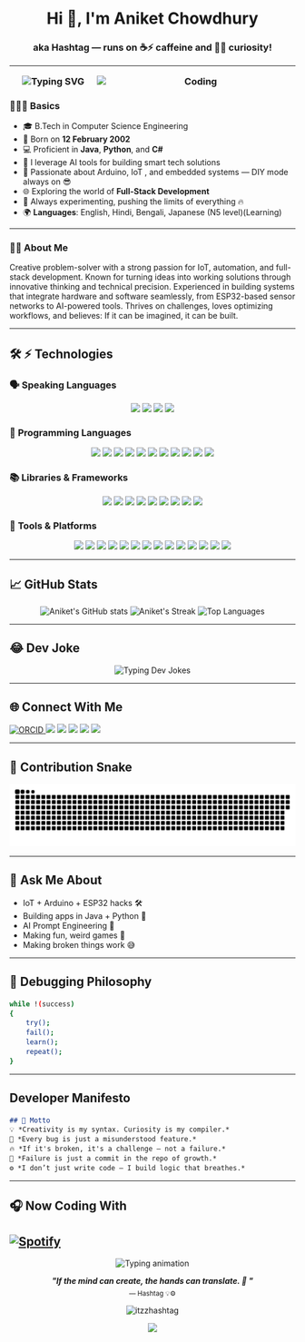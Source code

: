 <h1 align="center">Hi 👋, I'm Aniket Chowdhury</h1>
<h3 align="center">aka Hashtag — runs on ☕⚡ caffeine and 🧠💡 curiosity!

---

<img align="right" alt="Coding" width="350" src="https://media.giphy.com/media/qgQUggAC3Pfv687qPC/giphy.gif">

<p align="center">
  <img src="https://readme-typing-svg.herokuapp.com?font=Fira+Code&size=22&pause=1000&color=F75C7E&center=true&vCenter=true&width=435&lines=Crafting+logic+with+style...;Breaking+limits+with+code...;Hashtag+never+rests+%F0%9F%92%A1" alt="Typing SVG">
</p>



### 👨🏻‍💻 Basics
- 🎓 B.Tech in Computer Science Engineering
- 📅 Born on **12 February 2002**
- 💻 Proficient in **Java**, **Python**, and **C#**
- 🧠 I leverage AI tools for building smart tech solutions
- 🔧 Passionate about Arduino, IoT
  , and embedded systems — DIY mode always on 😎
- 🌐 Exploring the world of **Full-Stack Development**
- 🚀 Always experimenting, pushing the limits of everything 🔥
- 🌍 **Languages**: English, Hindi, Bengali, Japanese (N5 level)(Learning)
  
---
### 👨‍💻 About Me

Creative problem-solver with a strong passion for IoT, automation, and full-stack development. Known for turning ideas into working solutions through innovative thinking and technical precision. Experienced in building systems that integrate hardware and software seamlessly, from ESP32-based sensor networks to AI-powered tools. Thrives on challenges, loves optimizing workflows, and believes: If it can be imagined, it can be built.

---
## 🛠️ ⚡ Technologies  

### 🗣️ **Speaking Languages**

<p align="center">
  

<img src="https://img.shields.io/badge/English-Fluent-blue?style=for-the-badge&logo=googletranslate&logoColor=white" />
<img src="https://img.shields.io/badge/ Hindi-Native-orange?style=for-the-badge&logo=googletranslate&logoColor=white" />
<img src="https://img.shields.io/badge/ Bengali-Fluent-blue?style=for-the-badge&logo=googletranslate&logoColor=white" />
<img src="https://img.shields.io/badge/ Japanese-Learning(N5)-red?style=for-the-badge&logo=googletranslate&logoColor=white" />

</p>

### 🚀 **Programming Languages**  
<p align="center">

  <img src="https://img.shields.io/badge/Java-red?style=for-the-badge&logo=java&logoColor=white" />
  <img src="https://img.shields.io/badge/Python-3776AB?style=for-the-badge&logo=python&logoColor=white" />
  <img src="https://img.shields.io/badge/C%23-239120?style=for-the-badge&logo=c-sharp&logoColor=white" />
  <img src="https://img.shields.io/badge/C-00599C?style=for-the-badge&logo=c&logoColor=white" />
  <img src="https://img.shields.io/badge/C++-00599C?style=for-the-badge&logo=c%2B%2B&logoColor=white" />
  <img src="https://img.shields.io/badge/MySQL-4479A1?style=for-the-badge&logo=mysql&logoColor=white" />
  <img src="https://img.shields.io/badge/HTML5-E34F26?style=for-the-badge&logo=html5&logoColor=white" />
  <img src="https://img.shields.io/badge/CSS3-1572B6?style=for-the-badge&logo=css3&logoColor=white" />
  <img src="https://img.shields.io/badge/JavaScript-F7DF1E?style=for-the-badge&logo=javascript&logoColor=black" />
  <img src="https://img.shields.io/badge/Ruby-CC342D?style=for-the-badge&logo=ruby&logoColor=white" />
  <img src="https://img.shields.io/badge/PHP-777BB4?style=for-the-badge&logo=php&logoColor=white" />

</p>

### 📚 **Libraries & Frameworks**  
<p align="center">
  <img src="https://img.shields.io/badge/Swirl-R%20Learning-276DC3?style=for-the-badge&logo=r&logoColor=white" />
  <img src="https://img.shields.io/badge/NumPy-013243?style=for-the-badge&logo=numpy&logoColor=white" />
  <img src="https://img.shields.io/badge/Pandas-150458?style=for-the-badge&logo=pandas&logoColor=white" />
  <img src="https://img.shields.io/badge/React-20232A?style=for-the-badge&logo=react&logoColor=61DAFB" />
  <img src="https://img.shields.io/badge/Flutter-02569B?style=for-the-badge&logo=flutter&logoColor=white" />  
  <img src="https://img.shields.io/badge/Node.js-339933?style=for-the-badge&logo=nodedotjs&logoColor=white" />
  <img src="https://img.shields.io/badge/PyTorch-EE4C2C?style=for-the-badge&logo=pytorch&logoColor=white" />
  <img src="https://img.shields.io/badge/NLTK-4A90E2?style=for-the-badge&logo=python&logoColor=white" />
  <img src="https://img.shields.io/badge/TensorFlow-FF6F00?style=for-the-badge&logo=tensorflow&logoColor=white" />
</p>

### 🔧 **Tools & Platforms**  
<p align="center">
  <img src="https://img.shields.io/badge/GitHub%20Pages-121013?style=for-the-badge&logo=github&logoColor=white" />
  <img src="https://img.shields.io/badge/GitHub-181717?style=for-the-badge&logo=github&logoColor=white" />
  <img src="https://img.shields.io/badge/VS%20Code-007ACC?style=for-the-badge&logo=visual-studio-code&logoColor=white" />
  <img src="https://img.shields.io/badge/Eclipse-2C2255?style=for-the-badge&logo=eclipse&logoColor=white" />
  <img src="https://img.shields.io/badge/Adobe%20Photoshop-31A8FF?style=for-the-badge&logo=adobe-photoshop&logoColor=white" />
  <img src="https://img.shields.io/badge/AI--Tools-FF6F00?style=for-the-badge&logo=OpenAI&logoColor=white" />
  <img src="https://img.shields.io/badge/Office-D83B01?style=for-the-badge&logo=microsoft-office&logoColor=white" />
  <img src="https://img.shields.io/badge/Arduino-00979D?style=for-the-badge&logo=arduino&logoColor=white" />
  <img src="https://img.shields.io/badge/AWS-232F3E?style=for-the-badge&logo=amazon-aws&logoColor=white" />
  <img src="https://img.shields.io/badge/Windows-0078D6?style=for-the-badge&logo=windows&logoColor=white" />
  <img src="https://img.shields.io/badge/Ubuntu-E95420?style=for-the-badge&logo=ubuntu&logoColor=white" />
  <img src="https://img.shields.io/badge/Anaconda-44A833?style=for-the-badge&logo=anaconda&logoColor=white" />  
  <img src="https://img.shields.io/badge/Google%20Cloud-4285F4?style=for-the-badge&logo=google-cloud&logoColor=white" />
  <img src="https://img.shields.io/badge/Android-3DDC84?style=for-the-badge&logo=android&logoColor=white" />
</p>

---

## 📈 **GitHub Stats**

<p align="center">
  <img src="https://github-readme-stats.vercel.app/api?username=itzzhashtag&show_icons=true&theme=tokyonight" alt="Aniket's GitHub stats" />
  <img src="https://github-readme-streak-stats.herokuapp.com/?user=itzzhashtag&theme=tokyonight" alt="Aniket's Streak" />
  <img src="https://github-readme-stats.vercel.app/api/top-langs/?username=itzzhashtag&layout=compact&theme=tokyonight&hide_border=true" alt="Top Languages" />
  
</p>

---

## 😂 **Dev Joke**  
<!-- 😂 Developer Jokes: Clean, No Overflow -->
<p align="center">
  <img src="https://readme-typing-svg.herokuapp.com?font=Fira+Code&size=19&duration=4000&pause=8000&color=FF6F91&center=true&vCenter=true&width=580&height=50&lines=Why+do+devs+prefer+dark+mode%3F+Light+attracts+bugs!;I+have+99+problems...+and+a+semicolon+caused+them.;There's+no+place+like+127.0.0.1;To+understand+recursion...+read+this+again.;Real+devs+ship+first%2C+fix+later.;Programmers+don’t+die%2C+they+just+cache+out.;Hardware+problem%3F+Not+my+code!" alt="Typing Dev Jokes" />
</p>

---

## 🌐 **Connect With Me**

<p align="left">
  <a href="https://orcid.org/0009-0003-5718-3004"><img src="https://img.shields.io/badge/ORCID-4AB835?style=for-the-badge&logo=orcid&logoColor=white" alt="ORCID">
  <a href="https://www.linkedin.com/in/itzz-hashtag/"><img src="https://img.shields.io/badge/LinkedIn-0A66C2?style=for-the-badge&logo=linkedin&logoColor=white" /></a>
  <a href="mailto:micro.aniket@gmail.com"><img src="https://img.shields.io/badge/Email-D14836?style=for-the-badge&logo=gmail&logoColor=white" /></a>
  <a href="https://github.com/itzzhashtag"><img src="https://img.shields.io/badge/GitHub-100000?style=for-the-badge&logo=github&logoColor=white" /></a>
  <a href="https://instagram.com/itzz_hashtag"><img src="https://img.shields.io/badge/Instagram-E4405F?style=for-the-badge&logo=instagram&logoColor=white" /></a>
  <a href="https://discord.gg/KGKRYcpe4W"><img src="https://img.shields.io/badge/Discord-5865F2?style=for-the-badge&logo=discord&logoColor=white" /></a>
</p>

---
## 🐍 **Contribution Snake**

<p align="center">
  <img src="https://raw.githubusercontent.com/itzzhashtag/itzzhashtag/output/github-contribution-grid-snake.svg" alt="snake animation" />
</p>

---

## 💬 **Ask Me About**

- IoT + Arduino + ESP32 hacks 🛠️
- Building apps in Java + Python 🐍
- AI Prompt Engineering 🤖
- Making fun, weird games 👾
- Making broken things work 😅

---

## 🧪 **Debugging Philosophy**
```bash
while !(success)
{
    try();
    fail();
    learn();
    repeat();
}
```
---

##  Developer Manifesto  
```markdown
## 🧠 Motto
💡 *Creativity is my syntax. Curiosity is my compiler.*  
🎯 *Every bug is just a misunderstood feature.*  
🔥 *If it's broken, it's a challenge — not a failure.*
🧠 *Failure is just a commit in the repo of growth.*
⚙️ *I don’t just write code — I build logic that breathes.* 
```
---
## 🎧 Now Coding With
[![Spotify](https://novatorem-hashtag.vercel.app/api/spotify)](https://open.spotify.com/user/yourID)
---
 
<!-- ⚙️ Dynamic Tech Quotes / Jokes Section -->
<p align="center">
  <img src="https://readme-typing-svg.herokuapp.com?font=Fira+Code&size=20&duration=4000&pause=1200&color=00FFDD&center=true&vCenter=true&width=700&lines=“Code+is+poetry+in+logic.”;“Machines+follow+logic+—+we+create+it.”;“You+aren’t+coding+until+you’re+debugging+your+own+sanity.”;“A+bug+isn’t+a+mistake...+it’s+a+feature+in+disguise.”;“Technology+isn’t+magic.+But+it’s+close.”;“In+the+binary+of+life,+I+choose+to+compile.”;“Stack+Overflow+is+my+second+brain.”" alt="Typing animation" />
</p>

 <p align="center">
  <b><i>"If the mind can create, the hands can translate. 💪 "</i></b><br>
  <sub>— Hashtag 💡⚙️</sub>
</p>

<p align="center">
<bs>
  <img src="https://komarev.com/ghpvc/?username=itzzhashtag&label=Profile+Views&color=blueviolet&style=flat-square" alt="itzzhashtag" />
</p>
<p align="center">
  <img src="https://capsule-render.vercel.app/api?type=waving&color=auto&height=100&section=footer"/>
</p>
